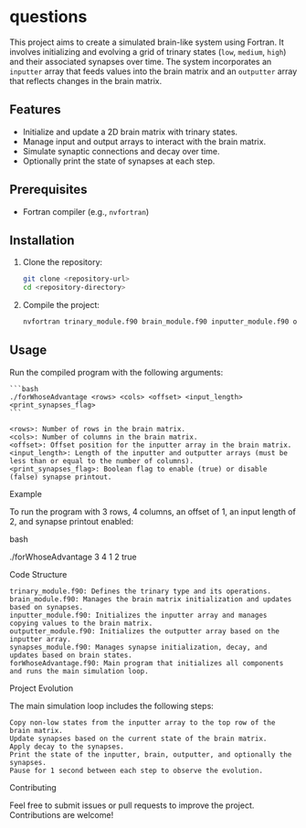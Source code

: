 # questions
This project aims to create a simulated brain-like system using Fortran. It involves initializing and evolving a grid of trinary states (`low`, `medium`, `high`) and their associated synapses over time. The system incorporates an `inputter` array that feeds values into the brain matrix and an `outputter` array that reflects changes in the brain matrix.

## Features

- Initialize and update a 2D brain matrix with trinary states.
- Manage input and output arrays to interact with the brain matrix.
- Simulate synaptic connections and decay over time.
- Optionally print the state of synapses at each step.

## Prerequisites

- Fortran compiler (e.g., `nvfortran`)

## Installation

1. Clone the repository:

    ```bash
    git clone <repository-url>
    cd <repository-directory>
    ```

2. Compile the project:

    ```bash
    nvfortran trinary_module.f90 brain_module.f90 inputter_module.f90 outputter_module.f90 synapses_module.f90 forWhoseAdvantage.f90 -o forWhoseAdvantage
    ```

## Usage

Run the compiled program with the following arguments:

    ```bash
    ./forWhoseAdvantage <rows> <cols> <offset> <input_length> <print_synapses_flag>
    ```

    <rows>: Number of rows in the brain matrix.
    <cols>: Number of columns in the brain matrix.
    <offset>: Offset position for the inputter array in the brain matrix.
    <input_length>: Length of the inputter and outputter arrays (must be less than or equal to the number of columns).
    <print_synapses_flag>: Boolean flag to enable (true) or disable (false) synapse printout.

Example

To run the program with 3 rows, 4 columns, an offset of 1, an input length of 2, and synapse printout enabled:

bash

./forWhoseAdvantage 3 4 1 2 true

Code Structure

    trinary_module.f90: Defines the trinary type and its operations.
    brain_module.f90: Manages the brain matrix initialization and updates based on synapses.
    inputter_module.f90: Initializes the inputter array and manages copying values to the brain matrix.
    outputter_module.f90: Initializes the outputter array based on the inputter array.
    synapses_module.f90: Manages synapse initialization, decay, and updates based on brain states.
    forWhoseAdvantage.f90: Main program that initializes all components and runs the main simulation loop.

Project Evolution

The main simulation loop includes the following steps:

    Copy non-low states from the inputter array to the top row of the brain matrix.
    Update synapses based on the current state of the brain matrix.
    Apply decay to the synapses.
    Print the state of the inputter, brain, outputter, and optionally the synapses.
    Pause for 1 second between each step to observe the evolution.

Contributing

Feel free to submit issues or pull requests to improve the project. Contributions are welcome!
